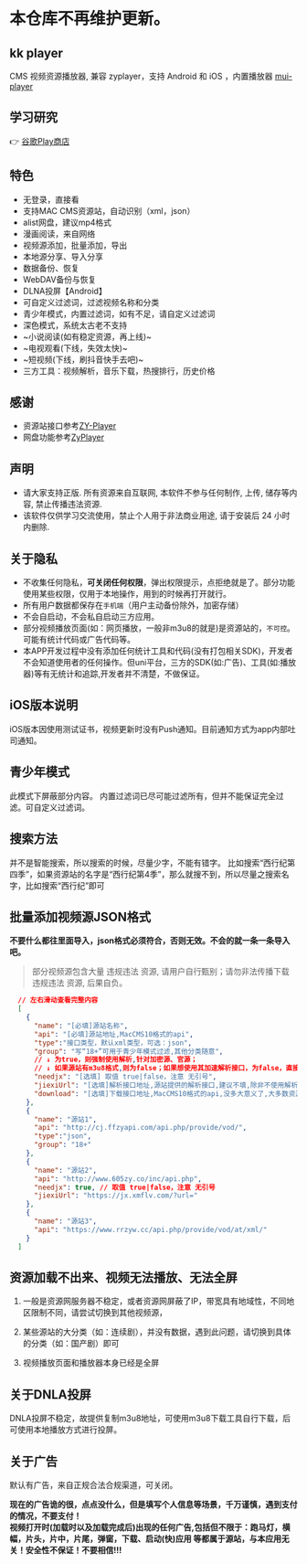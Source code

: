 # 本仓库不再维护更新。

## kk player

CMS 视频资源播放器, 兼容 zyplayer，支持 Android 和 iOS ，内置播放器 [mui-player](https://github.com/muiplayer/hello-muiplayer)  

## 学习研究

👉 [谷歌Play商店](https://play.google.com/store/apps/details?id=cn.xuehuayu.player)

## 特色

* 无登录，直接看
* 支持MAC CMS资源站，自动识别（xml，json）
* alist网盘，建议mp4格式
* 漫画阅读，来自网络
* 视频源添加，批量添加，导出
* 本地源分享、导入分享
* 数据备份、恢复
* WebDAV备份与恢复
* DLNA投屏【Android】
* 可自定义过滤词，过滤视频名称和分类
* 青少年模式，内置过滤词，如有不足，请自定义过滤词
* 深色模式，系统太古老不支持
* ~小说阅读(如有稳定资源，再上线)~
* ~电视观看(下线，失效太快)~
* ~短视频(下线，刷抖音快手去吧)~
* 三方工具：视频解析，音乐下载，热搜排行，历史价格

## 感谢

* 资源站接口参考[ZY-Player](https://github.com/Hunlongyu/ZY-Player)
* 网盘功能参考[ZyPlayer](https://github.com/Hiram-Wong/ZyPlayer)

## 声明

* 请大家支持正版. 所有资源来自互联网, 本软件不参与任何制作, 上传, 储存等内容, 禁止传播违法资源.
* 该软件仅供学习交流使用，禁止个人用于非法商业用途, 请于安装后 24 小时内删除.

## 关于隐私

* 不收集任何隐私，**可关闭任何权限**，弹出权限提示，点拒绝就是了。部分功能使用某些权限，仅用于本地操作，用到的时候再打开就行。
* 所有用户数据都保存在`手机端`（用户主动备份除外，加密存储）
* 不会自启动，不会私自启动三方应用。
* 部分视频播放页面(如：网页播放，一般非m3u8的就是)是资源站的，`不可控`。可能有统计代码或广告代码等。
* 本APP开发过程中没有添加任何统计工具和代码(没有打包相关SDK)，开发者不会知道使用者的任何操作。但uni平台，三方的SDK(如:广告)、工具(如:播放器)等有无统计和追踪,开发者并不清楚，不做保证。

## iOS版本说明

iOS版本因使用测试证书，视频更新时没有Push通知。目前通知方式为app内部吐司通知。

## 青少年模式

此模式下屏蔽部分内容。
内置过滤词已尽可能过滤所有，但并不能保证完全过滤。可自定义过滤词。

## 搜索方法

并不是智能搜索，所以搜索的时候，尽量少字，不能有错字。
比如搜索“西行纪第四季”，如果资源站的名字是“西行纪第4季”，那么就搜不到，所以尽量之搜索名字，比如搜索“西行纪”即可

## 批量添加视频源JSON格式
  
  **不要什么都往里面导入，json格式必须符合，否则无效。不会的就一条一条导入吧。**

  >部分视频源包含大量 违规违法 资源, 请用户自行甄别；请勿非法传播下载 违规违法 资源, 后果自负。

```json
  // 左右滑动查看完整内容
  [
    {
      "name": "[必填]源站名称",
      "api": "[必填]源站地址,MacCMS10格式的api",
      "type":"接口类型，默认xml类型，可选：json",
      "group": "写“18+”可用于青少年模式过滤,其他分类随意",
      // ↓ 为true，则强制使用解析,针对加密源、官源；
      // ↓ 如果源站有m3u8格式,则为false；如果想使用其加速解析接口，为false，直接填写jiexiUrl字段即可
      "needjx": "[选填] 取值 true|false，注意 无引号",
      "jiexiUrl": "[选填]解析接口地址,源站提供的解析接口,建议不填,除非不使用解析无法播放",
      "download": "[选填]下载接口地址,MacCMS10格式的api,没多大意义了,大多数资源站已不提供下载"
    },
    {
      "name": "源站1",
      "api": "http://cj.ffzyapi.com/api.php/provide/vod/",
      "type":"json",
      "group": "18+"
    },
    {
      "name": "源站2",
      "api": "http://www.605zy.co/inc/api.php",
      "needjx": true, // 取值 true|false，注意 无引号
      "jiexiUrl": "https://jx.xmflv.com/?url="
    },
    {
      "name": "源站3",
      "api": "https://www.rrzyw.cc/api.php/provide/vod/at/xml/"
    }
  ]
```

## 资源加载不出来、视频无法播放、无法全屏

  1. 一般是资源网服务器不稳定，或者资源网屏蔽了IP，带宽具有地域性，不同地区限制不同，请尝试切换到其他视频源，

  2. 某些源站的大分类（如：连续剧），并没有数据，遇到此问题，请切换到具体的分类（如：国产剧）即可

  3. 视频播放页面和播放器本身已经是全屏

## 关于DNLA投屏

DNLA投屏不稳定，故提供复制m3u8地址，可使用m3u8下载工具自行下载，后可使用本地播放方式进行投屏。

## 关于广告

默认有广告，来自正规合法合规渠道，可关闭。

**现在的广告诡的很，点点没什么，但是填写个人信息等场景，千万谨慎，遇到支付的情况，不要支付！**  
**视频打开时(加载时以及加载完成后)出现的任何广告,包括但不限于：跑马灯，横幅，片头，片中，片尾，弹窗，下载、启动(快)应用 等都属于源站，与本应用无关！安全性不保证！不要相信!!!**
